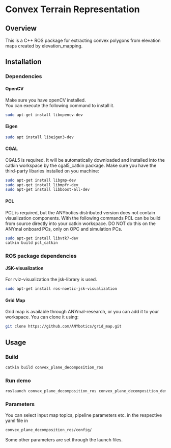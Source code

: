 # Convex Terrain Representation #

## Overview
This is a C++ ROS package for extracting convex polygons from elevation maps created by elevation_mapping.  

## Installation

### Dependencies

#### OpenCV
Make sure you have openCV installed.  
You can execute the following command to install it.
```bash
sudo apt-get install libopencv-dev
```

#### Eigen
```bash
sudo apt install libeigen3-dev
```

#### CGAL
CGAL5 is required. It will be automatically downloaded and installed into the catkin workspace by the cgal5_catkin package.
Make sure you have the third-party libaries installed on you machine:
```bash
sudo apt-get install libgmp-dev
sudo apt-get install libmpfr-dev
sudo apt-get install libboost-all-dev
```

#### PCL
PCL is required, but the ANYbotics distributed version does not contain visualization components. 
With the following commands PCL can be build from source directly into your catkin workspace. 
DO NOT do this on the ANYmal onboard PCs, only on OPC and simulation PCs.
```bash
sudo apt-get install libvtk7-dev
catkin build pcl_catkin
```

### ROS package dependencies

#### JSK-visualization
For rviz-visualization the jsk-library is used.
```bash
sudo apt-get install ros-noetic-jsk-visualization
```

#### Grid Map
Grid map is available through ANYmal-research, or you can add it to your workspace. You can clone it using:
```bash
git clone https://github.com/ANYbotics/grid_map.git
```

## Usage
### Build
```bash
catkin build convex_plane_decomposition_ros
```
### Run demo
```bash
roslaunch convex_plane_decomposition_ros convex_plane_decomposition_demo.launch
```

### Parameters
You can select input map topics, pipeline parameters etc. in the respective yaml file in
```bash
convex_plane_decomposition_ros/config/
```
Some other parameters are set through the launch files.
